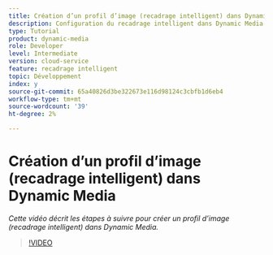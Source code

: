 ```yaml
---
title: Création d’un profil d’image (recadrage intelligent) dans Dynamic Media
description: Configuration du recadrage intelligent dans Dynamic Media
type: Tutorial
product: dynamic-media
role: Developer
level: Intermediate
version: cloud-service
feature: recadrage intelligent
topic: Développement
index: y
source-git-commit: 65a40826d3be322673e116d98124c3cbfb1d6eb4
workflow-type: tm+mt
source-wordcount: '39'
ht-degree: 2%

---
```


# Création d’un profil d’image (recadrage intelligent) dans Dynamic Media

*Cette vidéo décrit les étapes à suivre pour créer un profil d’image (recadrage intelligent) dans Dynamic Media.*

>[!VIDEO](https://video.tv.adobe.com/v/335460?quality=9&learn=on)

